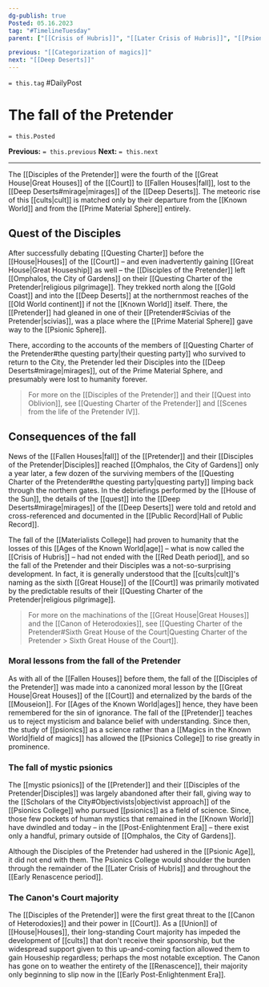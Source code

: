 ```yaml
---
dg-publish: true
Posted: 05.16.2023
tag: "#TimelineTuesday"
parent: ["[[Crisis of Hubris]]", "[[Later Crisis of Hubris]]", "[[Psionic Age]]", "[[History of psionics]]", "[[Pretender]]", "[[Disciples of the Pretender]]", "[[Fallen Houses]]"]

previous: "[[Categorization of magics]]"
next: "[[Deep Deserts]]"
---
```

`= this.tag` #DailyPost 
# The fall of the Pretender
`= this.Posted`

**Previous:** `= this.previous`
**Next:** `= this.next`

---

The [[Disciples of the Pretender]] were the fourth of the [[Great House|Great Houses]] of the [[Court]] to [[Fallen Houses|fall]], lost to the [[Deep Deserts#mirage|mirages]] of the [[Deep Deserts]]. The meteoric rise of this [[cults|cult]] is matched only by their departure from the [[Known World]] and from the [[Prime Material Sphere]] entirely.

## Quest of the Disciples

After successfully debating [[Questing Charter]] before the [[House|Houses]] of the [[Court]] – and even inadvertently gaining [[Great House|Great Houseship]] as well – the [[Disciples of the Pretender]] left [[Omphalos, the City of Gardens]] on their [[Questing Charter of the Pretender|religious pilgrimage]]. They trekked north along the [[Gold Coast]] and into the [[Deep Deserts]] at the northernmost reaches of the [[Old World continent]] if not the [[Known World]] itself. There, the [[Pretender]] had gleaned in one of their [[Pretender#Scivias of the Pretender|scivias]], was a place where the [[Prime Material Sphere]] gave way to the [[Psionic Sphere]].

There, according to the accounts of the members of [[Questing Charter of the Pretender#the questing party|their questing party]] who survived to return to the City, the Pretender led their Disciples into the [[Deep Deserts#mirage|mirages]], out of the Prime Material Sphere, and presumably were lost to humanity forever.

> For more on the [[Disciples of the Pretender]] and their [[Quest into Oblivion]], see [[Questing Charter of the Pretender]] and [[Scenes from the life of the Pretender IV]].

## Consequences of the fall

News of the [[Fallen Houses|fall]] of the [[Pretender]] and their [[Disciples of the Pretender|Disciples]] reached [[Omphalos, the City of Gardens]] only a year later, a few dozen of the surviving members of the [[Questing Charter of the Pretender#the questing party|questing party]] limping back through the northern gates. In the debriefings performed by the [[House of the Sun]], the details of the [[quest]] into the [[Deep Deserts#mirage|mirages]] of the [[Deep Deserts]] were told and retold and cross-referenced and documented in the [[Public Record|Hall of Public Record]].

The fall of the [[Materialists College]] had proven to humanity that the losses of this [[Ages of the Known World|age]] – what is now called the [[Crisis of Hubris]] – had not ended with the [[Red Death period]], and so the fall of the Pretender and their Disciples was a not-so-surprising development. In fact, it is generally understood that the [[cults|cult]]'s naming as the sixth [[Great House]] of the [[Court]] was primarily motivated by the predictable results of their [[Questing Charter of the Pretender|religious pilgrimage]].

> For more on the machinations of the [[Great House|Great Houses]] and the [[Canon of Heterodoxies]], see [[Questing Charter of the Pretender#Sixth Great House of the Court|Questing Charter of the Pretender > Sixth Great House of the Court]].

### Moral lessons from the fall of the Pretender

As with all of the [[Fallen Houses]] before them, the fall of the [[Disciples of the Pretender]] was made into a canonized moral lesson by the [[Great House|Great Houses]] of the [[Court]] and eternalized by the bards of the [[Mouseion]]. For [[Ages of the Known World|ages]] hence, they have been remembered for the sin of ignorance. The fall of the [[Pretender]] teaches us to reject mysticism and balance belief with understanding. Since then, the study of [[psionics]] as a science rather than a [[Magics in the Known World|field of magics]] has allowed the [[Psionics College]] to rise greatly in prominence.

### The fall of mystic psionics

The [[mystic psionics]] of the [[Pretender]] and their [[Disciples of the Pretender|Disciples]] was largely abandoned after their fall, giving way to the [[Scholars of the City#Objectivists|objectivist approach]] of the [[Psionics College]] who pursued [[psionics]] as a field of science. Since, those few pockets of human mystics that remained in the [[Known World]] have dwindled and today – in the [[Post-Enlightenment Era]] – there exist only a handful, primary outside of [[Omphalos, the City of Gardens]].

Although the Disciples of the Pretender had ushered in the [[Psionic Age]], it did not end with them. The Psionics College would shoulder the burden through the remainder of the [[Later Crisis of Hubris]] and throughout the [[Early Renascence period]].

### The Canon's Court majority

The [[Disciples of the Pretender]] were the first great threat to the [[Canon of Heterodoxies]] and their power in [[Court]]. As a [[Union]] of [[House|Houses]], their long-standing Court majority has impeded the development of [[cults]] that don't receive their sponsorship, but the widespread support given to this up-and-coming faction allowed them to gain Houseship regardless; perhaps the most notable exception. The Canon has gone on to weather the entirety of the [[Renascence]], their majority only beginning to slip now in the [[Early Post-Enlightenment Era]].